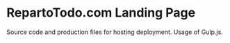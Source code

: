 # RepartoTodo.com Landing Page

Source code and production files for hosting deployment. Usage of Gulp.js.
